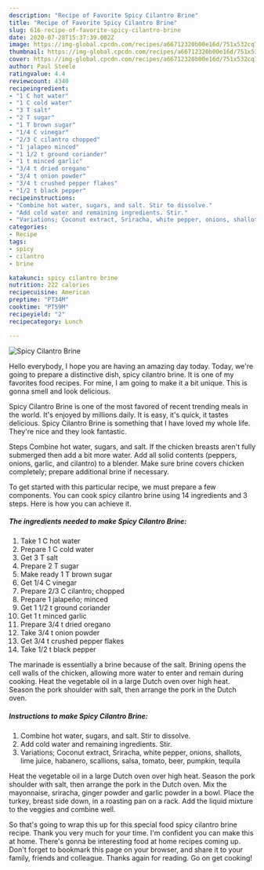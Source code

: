 ```yaml
---
description: "Recipe of Favorite Spicy Cilantro Brine"
title: "Recipe of Favorite Spicy Cilantro Brine"
slug: 616-recipe-of-favorite-spicy-cilantro-brine
date: 2020-07-28T15:37:39.002Z
image: https://img-global.cpcdn.com/recipes/a66712320b00e16d/751x532cq70/spicy-cilantro-brine-recipe-main-photo.jpg
thumbnail: https://img-global.cpcdn.com/recipes/a66712320b00e16d/751x532cq70/spicy-cilantro-brine-recipe-main-photo.jpg
cover: https://img-global.cpcdn.com/recipes/a66712320b00e16d/751x532cq70/spicy-cilantro-brine-recipe-main-photo.jpg
author: Paul Steele
ratingvalue: 4.4
reviewcount: 4340
recipeingredient:
- "1 C hot water"
- "1 C cold water"
- "3 T salt"
- "2 T sugar"
- "1 T brown sugar"
- "1/4 C vinegar"
- "2/3 C cilantro chopped"
- "1 jalapeo minced"
- "1 1/2 t ground coriander"
- "1 t minced garlic"
- "3/4 t dried oregano"
- "3/4 t onion powder"
- "3/4 t crushed pepper flakes"
- "1/2 t black pepper"
recipeinstructions:
- "Combine hot water, sugars, and salt. Stir to dissolve."
- "Add cold water and remaining ingredients. Stir."
- "Variations; Coconut extract, Sriracha, white pepper, onions, shallots, lime juice, habanero, scallions, salsa, tomato, beer, pumpkin, tequila"
categories:
- Recipe
tags:
- spicy
- cilantro
- brine

katakunci: spicy cilantro brine 
nutrition: 222 calories
recipecuisine: American
preptime: "PT34M"
cooktime: "PT59M"
recipeyield: "2"
recipecategory: Lunch

---
```



![Spicy Cilantro Brine](https://img-global.cpcdn.com/recipes/a66712320b00e16d/751x532cq70/spicy-cilantro-brine-recipe-main-photo.jpg)

Hello everybody, I hope you are having an amazing day today. Today, we're going to prepare a distinctive dish, spicy cilantro brine. It is one of my favorites food recipes. For mine, I am going to make it a bit unique. This is gonna smell and look delicious.

Spicy Cilantro Brine is one of the most favored of recent trending meals in the world. It's enjoyed by millions daily. It is easy, it's quick, it tastes delicious. Spicy Cilantro Brine is something that I have loved my whole life. They're nice and they look fantastic.

Steps Combine hot water, sugars, and salt. If the chicken breasts aren&#39;t fully submerged then add a bit more water. Add all solid contents (peppers, onions, garlic, and cilantro) to a blender. Make sure brine covers chicken completely; prepare additional brine if necessary.


To get started with this particular recipe, we must prepare a few components. You can cook spicy cilantro brine using 14 ingredients and 3 steps. Here is how you can achieve it.

<!--inarticleads1-->

##### The ingredients needed to make Spicy Cilantro Brine:

1. Take 1 C hot water
1. Prepare 1 C cold water
1. Get 3 T salt
1. Prepare 2 T sugar
1. Make ready 1 T brown sugar
1. Get 1/4 C vinegar
1. Prepare 2/3 C cilantro; chopped
1. Prepare 1 jalapeño; minced
1. Get 1 1/2 t ground coriander
1. Get 1 t minced garlic
1. Prepare 3/4 t dried oregano
1. Take 3/4 t onion powder
1. Get 3/4 t crushed pepper flakes
1. Take 1/2 t black pepper


The marinade is essentially a brine because of the salt. Brining opens the cell walls of the chicken, allowing more water to enter and remain during cooking. Heat the vegetable oil in a large Dutch oven over high heat. Season the pork shoulder with salt, then arrange the pork in the Dutch oven. 

<!--inarticleads2-->

##### Instructions to make Spicy Cilantro Brine:

1. Combine hot water, sugars, and salt. Stir to dissolve.
1. Add cold water and remaining ingredients. Stir.
1. Variations; Coconut extract, Sriracha, white pepper, onions, shallots, lime juice, habanero, scallions, salsa, tomato, beer, pumpkin, tequila


Heat the vegetable oil in a large Dutch oven over high heat. Season the pork shoulder with salt, then arrange the pork in the Dutch oven. Mix the mayonnaise, sriracha, ginger powder and garlic powder in a bowl. Place the turkey, breast side down, in a roasting pan on a rack. Add the liquid mixture to the veggies and combine well. 

So that's going to wrap this up for this special food spicy cilantro brine recipe. Thank you very much for your time. I'm confident you can make this at home. There's gonna be interesting food at home recipes coming up. Don't forget to bookmark this page on your browser, and share it to your family, friends and colleague. Thanks again for reading. Go on get cooking!
